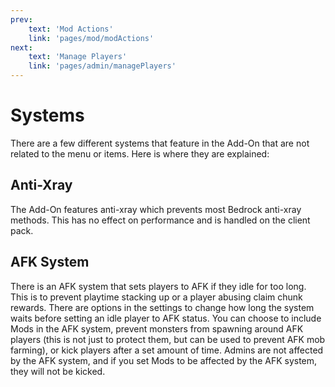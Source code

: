 ```yaml
---
prev: 
    text: 'Mod Actions'
    link: 'pages/mod/modActions'
next: 
    text: 'Manage Players'
    link: 'pages/admin/managePlayers'
---
```


# Systems

There are a few different systems that feature in the Add-On that are not related to the menu or items. Here is where they are explained:

## Anti-Xray
The Add-On features anti-xray which prevents most Bedrock anti-xray methods. This has no effect on performance and is handled on the client pack.

## AFK System
There is an AFK system that sets players to AFK if they idle for too long. This is to prevent playtime stacking up or a player abusing claim chunk rewards. There are options in the settings to change how long the system waits before setting an idle player to AFK status. You can choose to include Mods in the AFK system, prevent monsters from spawning around AFK players (this is not just to protect them, but can be used to prevent AFK mob farming), or kick players after a set amount of time. Admins are not affected by the AFK system, and if you set Mods to be affected by the AFK system, they will not be kicked.
